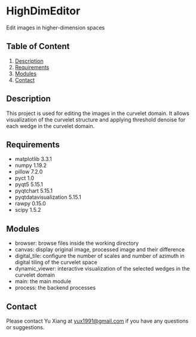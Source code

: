 # HighDimEditor
Edit images in higher-dimension spaces

## Table of Content
1. [Description](README.md#Description)
2. [Requirements](README.md#Requirements)
3. [Modules](README.md#Structure)
4. [Contact](README.md#Contact)

## Description
This project is used for editing the images in the curvelet domain. It allows visualization of the curvelet structure and applying threshold denoise for each wedge in the curvelet domain.

## Requirements
- matplotlib 3.3.1
- numpy 1.19.2
- pillow 7.2.0
- pyct 1.0
- pyqt5 5.15.1
- pyqtchart 5.15.1
- pyqtdatavisualization 5.15.1
- rawpy 0.15.0
- scipy 1.5.2
    
## Modules 
- browser: browse files inside the working directory
- canvas: display original image, processed image and their difference
- digital_tile: configure the number of scales and number of azimuth in digital tiling of the curvelet space
- dynamic_viewer: interactive visualization of the selected wedges in the curvelet domain
- main: the main module
- process: the backend processes

## Contact
Please contact Yu Xiang at [yux1991@gmail.com](mailto:yux1991@gmail.com) if you have any questions or suggestions.
